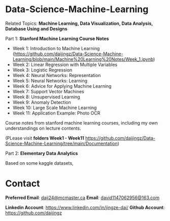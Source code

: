 # Data-Science-Machine-Learning
Related Topics: **Machine Learning, Data Visualization, Data Analysis, Database Using and Designs**

Part 1: **Stanford Machine Learning Course Notes**

* Week 1: Introduction to Machine Learning (https://github.com/daijingz/Data-Science-Machine-Learning/blob/main/Machine%20Learning%20Notes/Week_1.ipynb)
* Week 2: Linear Regression with Multiple Variables
* Week 3: Logistic Regression
* Week 4: Neural Networks: Representation
* Week 5: Neural Networks: Learning
* Week 6: Advice for Applying Machine Learning
* Week 7: Support Vector Machines
* Week 8: Unsupervised Learning
* Week 9: Anomaly Detection
* Week 10: Large Scale Machine Learning
* Week 11: Application Example: Photo OCR

Course notes from stanford machine learning courses, including my own understandings on lecture contents.

(PLease visit **folders Week1 - Week11** https://github.com/daijingz/Data-Science-Machine-Learning/tree/main/Documentation)


Part 2: **Elementary Data Analytics**

Based on some kaggle datasets, 

# Contact
**Preferred Email**: daij24@mcmaster.ca
**Email**: david1147062956@163.com

**Linkedin Account**: https://www.linkedin.com/in/jingze-dai/
**Github Account**: https://github.com/daijingz 
